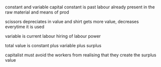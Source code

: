 constant and variable capital
constant is past labour already present in the raw material and means of prod

scissors depreciates in value and shirt gets more value, decreases everytime it is used

variable is current labour hiring of labour power

total value is constant plus variable plus surplus

capitalist must avoid the workers from realising that they create the surplus value

